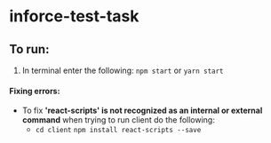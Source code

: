 
# inforce-test-task

## To run:
1. In terminal enter the following:
	`npm start` or `yarn start`		 

#### Fixing errors:
* To fix __'react-scripts' is not recognized as an internal or external command__ when trying to run client do the following:
	* `cd client`
	  `npm install react-scripts --save`


